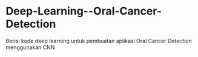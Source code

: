 # Deep-Learning--Oral-Cancer-Detection
Berisi kode deep learning untuk pembuatan aplikasi Oral Cancer Detection menggunakan CNN
